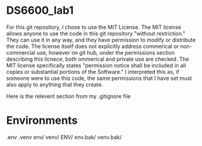 # DS6600_lab1

For this git repository, I chose to use the MIT License. The MIT license allows anyone to use the code in this git repository "without restriction." They can use it in any way, and they have permission to modify or distribute the code. The license itself does not explicitly address commerical or non-commercial use, however on git hub, under the permissions section describing this licnece, both ommerical and private use are checked. The MIT license specifically states "permission notice shall be included in all copies or substantial portions of the Software." I interpreted this as, if someone were to use this code, the same permissions that I have set must also apply to anything that they create.



Here is the relevent section from my .gitignore file
# Environments
.env
.venv
env/
venv/
ENV/
env.bak/
venv.bak/

